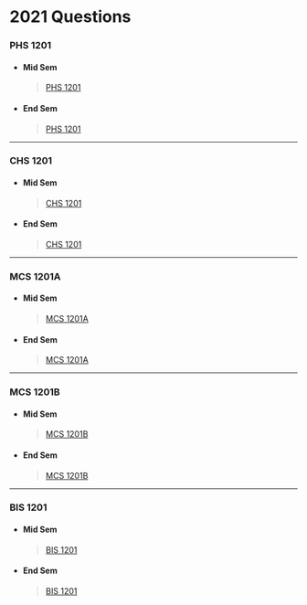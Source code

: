 # 2021 Questions
### PHS 1201
- #### Mid Sem
  > [PHS 1201](Mid_PHS1201.pdf)
- #### End Sem
  > [PHS 1201](End_PHS1201.pdf)
---
### CHS 1201
- #### Mid Sem
  > [CHS 1201](Mid_CHS1201.pdf)
- #### End Sem
  > [CHS 1201](End_CHS1201.pdf)
---
### MCS 1201A
- #### Mid Sem
  > [MCS 1201A](Mid_MCS1201A.pdf)
- #### End Sem
  > [MCS 1201A](End_MCS1201A.pdf)
---
### MCS 1201B
- #### Mid Sem
  > [MCS 1201B](Mid_MCS1201B.pdf)
- #### End Sem
  > [MCS 1201B](End_MCS1201B.pdf)
---
### BIS 1201
- #### Mid Sem
  > [BIS 1201](Mid_BIS1201.pdf)
- #### End Sem
  > [BIS 1201](End_BIS1201.pdf)

